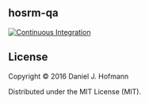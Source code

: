 ## hosrm-qa

[![Continuous Integration](https://travis-ci.org/daniel-j-h/stack-project-base.svg?branch=master)](https://travis-ci.org/daniel-j-h/stack-project-base)

## License

Copyright © 2016 Daniel J. Hofmann

Distributed under the MIT License (MIT).
